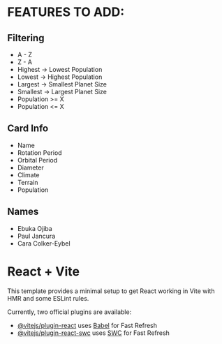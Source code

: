 # FEATURES TO ADD:

## Filtering

- A - Z
- Z - A
- Highest -> Lowest Population
- Lowest -> Highest Population
- Largest -> Smallest Planet Size
- Smallest -> Largest Planet Size
- Population >= X
- Population <= X

## Card Info

- Name
- Rotation Period
- Orbital Period
- Diameter
- Climate
- Terrain
- Population

## Names

- Ebuka Ojiba
- Paul Jancura
- Cara Colker-Eybel

# React + Vite

This template provides a minimal setup to get React working in Vite with HMR and some ESLint rules.

Currently, two official plugins are available:

- [@vitejs/plugin-react](https://github.com/vitejs/vite-plugin-react/blob/main/packages/plugin-react/README.md) uses [Babel](https://babeljs.io/) for Fast Refresh
- [@vitejs/plugin-react-swc](https://github.com/vitejs/vite-plugin-react-swc) uses [SWC](https://swc.rs/) for Fast Refresh
